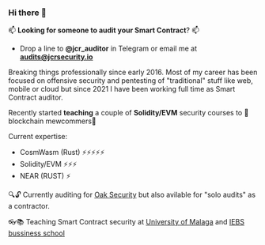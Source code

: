 ### Hi there 👋

📫 **Looking for someone to audit your Smart Contract**? 📫
* Drop a line to **@jcr_auditor** in Telegram or email me at **audits@jcrsecurity.io**  

Breaking things professionally since early 2016. Most of my career has been focused on offensive security and pentesting of "traditional" stuff like web, mobile or cloud but since 2021 I have been working full time as Smart Contract auditor.

Recently started **teaching** a couple of **Solidity/EVM** security courses to 🌱blockchain mewcommers🌱

Current expertise:
- CosmWasm (Rust) ⚡⚡⚡⚡⚡
- Solidity/EVM    ⚡⚡⚡
- NEAR (RUST)     ⚡

:mag::unlock: Currently auditing for [Oak Security](https://www.oaksecurity.io/) but also avilable for "solo audits" as a contractor.

:eyeglasses::books: Teaching Smart Contract security at [University of Malaga](https://www.nics.uma.es/Blockchain/) and [IEBS bussiness school](https://www.iebschool.com/programas/master-en-blockchain-y-criptoactivos/)

<!--
**jcr-security/jcr-security** is a ✨ _special_ ✨ repository because its `README.md` (this file) appears on your GitHub profile.

Here are some ideas to get you started:

- 🔭 I’m currently working on ...
- 🌱 I’m currently learning ...
- 👯 I’m looking to collaborate on ...
- 🤔 I’m looking for help with ...
- 💬 Ask me about ...
- 📫 How to reach me: ...
- 😄 Pronouns: ...
- ⚡ Fun fact: ...
-->
